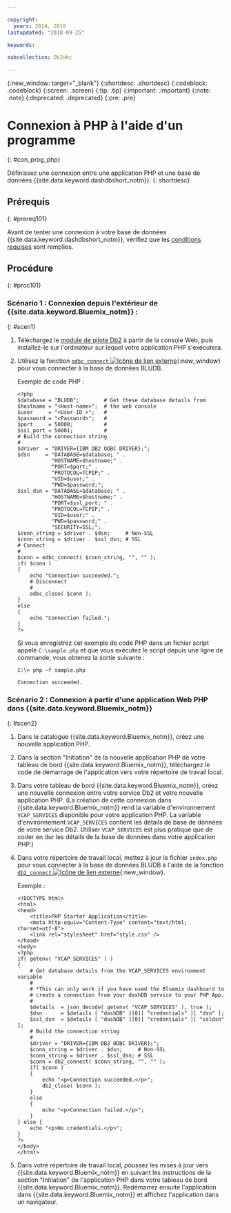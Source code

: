 ```yaml
---

copyright:
  years: 2014, 2019
lastupdated: "2018-09-25"

keywords:

subcollection: Db2whc

---
```


<!-- Attribute definitions --> 
{:new_window: target="_blank"}
{:shortdesc: .shortdesc}
{:codeblock: .codeblock}
{:screen: .screen}
{:tip: .tip}
{:important: .important}
{:note: .note}
{:deprecated: .deprecated}
{:pre: .pre}

# Connexion à PHP à l'aide d'un programme
{: #con_prog_php}

Définissez une connexion entre une application PHP et une base de données {{site.data.keyword.dashdbshort_notm}}.
{: shortdesc}

## Prérequis
{: #prereq101}

Avant de tenter une connexion à votre base de données {{site.data.keyword.dashdbshort_notm}}, vérifiez que les [conditions requises](/docs/services/Db2whc/connecting/connecting.html#prereqs) sont remplies.

<!-- Before you can connect to your database, you must perform the following steps:

- [Verify prerequisites](prereqs.html), including installing driver packages, configuring your local environment, and downloading SSL certificates (if needed)
- Collect [connection information](credentials.html), including database details such as host name and port numbers, and connection credentials such as user ID and password -->

## Procédure
{: #proc101}

### Scénario 1 : Connexion depuis l'extérieur de {{site.data.keyword.Bluemix_notm}} :
{: #scen1}

1. Téléchargez le [module de pilote Db2](/docs/services/Db2whc/connecting/driver_pkg.html) à partir de la console Web, puis installez-le sur l'ordinateur sur lequel votre application PHP s'exécutera.
                
2. Utilisez la fonction [`odbc_connect` ![Icône de lien externe](../../../icons/launch-glyph.svg "Icône de lien externe")](http://php.net/manual/en/function.odbc-connect.php){:new_window} pour vous connecter à la base de données BLUDB.
    
   Exemple de code PHP :

   ```
   <?php
   $database = "BLUDB";        # Get these database details from
   $hostname = "<Host-name>";  # the web console
   $user     = "<User-ID >";   #
   $password = "<Password>";   #
   $port     = 50000;          #
   $ssl_port = 50001;          #
   # Build the connection string
   #
   $driver  = "DRIVER={IBM DB2 ODBC DRIVER};";
   $dsn     = "DATABASE=$database; " .
              "HOSTNAME=$hostname;" .
              "PORT=$port;" .
              "PROTOCOL=TCPIP;" .
              "UID=$user;" .
              "PWD=$password;";
   $ssl_dsn = "DATABASE=$database; " .
              "HOSTNAME=$hostname;" .
              "PORT=$ssl_port; " .
              "PROTOCOL=TCPIP;" .
              "UID=$user;" .
              "PWD=$password;" .
              "SECURITY=SSL;";
   $conn_string = $driver . $dsn;     # Non-SSL
   $conn_string = $driver . $ssl_dsn; # SSL
   # Connect
   #
   $conn = odbc_connect( $conn_string, "", "" );
   if( $conn )
   {
       echo "Connection succeeded.";
       # Disconnect
       #
       odbc_close( $conn );
   }
   else
   {
       echo "Connection failed.";
   }
   ?>
   ```

   Si vous enregistrez cet exemple de code PHP dans un fichier script appelé `C:\sample.php` et que vous exécutez le script depuis une ligne de commande, vous obtenez la sortie suivante :

   ```
   C:\> php –f sample.php

   Connection succeeded.
   ```

### Scénario 2 : Connexion à partir d'une application Web PHP dans {{site.data.keyword.Bluemix_notm}}
{: #scen2}

1. Dans le catalogue {{site.data.keyword.Bluemix_notm}}, créez une nouvelle application PHP.
        
2. Dans la section "Initiation" de la nouvelle application PHP de votre tableau de bord {{site.data.keyword.Bluemix_notm}}, téléchargez le code de démarrage de l'application vers votre répertoire de travail local.
        
3. Dans votre tableau de bord {{site.data.keyword.Bluemix_notm}}, créez une nouvelle connexion entre votre service Db2 et votre nouvelle application PHP. (La création de cette connexion dans {{site.data.keyword.Bluemix_notm}} rend la variable d'environnement `VCAP_SERVICES` disponible pour votre application PHP. La variable d'environnement `VCAP_SERVICES` contient les détails de base de données de votre service Db2. Utiliser `VCAP_SERVICES` est plus pratique que de coder en dur les détails de la base de données dans votre application PHP.)
        
4. Dans votre répertoire de travail local, mettez à jour le fichier `index.php` pour vous connecter à la base de données BLUDB à l'aide de la fonction [`db2_connect` ![Icône de lien externe](../../../icons/launch-glyph.svg "Icône de lien externe")](http://php.net/manual/en/function.db2-connect.php){:new_window}.
        
   Exemple :

   ```
   <!DOCTYPE html>
   <html>
   <head>
       <title>PHP Starter Application</title>
       <meta http-equiv="Content-Type" content="text/html; charset=utf-8">
       <link rel="stylesheet" href="style.css" />
   </head>
   <body>
   <?php
   if( getenv( "VCAP_SERVICES" ) )
   {
       # Get database details from the VCAP_SERVICES environment variable
       #
       # *This can only work if you have used the Bluemix dashboard to 
       # create a connection from your dashDB service to your PHP App.
       #
       $details  = json_decode( getenv( "VCAP_SERVICES" ), true );
       $dsn      = $details [ "dashDB" ][0][ "credentials" ][ "dsn" ];
       $ssl_dsn  = $details [ "dashDB" ][0][ "credentials" ][ "ssldsn" ];
       # Build the connection string
       #
       $driver = "DRIVER={IBM DB2 ODBC DRIVER};";
       $conn_string = $driver . $dsn;     # Non-SSL
       $conn_string = $driver . $ssl_dsn; # SSL
       $conn = db2_connect( $conn_string, "", "" );
       if( $conn )
       {
           echo "<p>Connection succeeded.</p>";
           db2_close( $conn );
       }
       else
       {
           echo "<p>Connection failed.</p>";
       }
   } else {
       echo "<p>No credentials.</p>";
   }
   ?>
   </body>
   </html>
   ```

5. Dans votre répertoire de travail local, poussez les mises à jour vers {{site.data.keyword.Bluemix_notm}} en suivant les instructions de la section "Initiation" de l'application PHP dans votre tableau de bord {{site.data.keyword.Bluemix_notm}}. Redémarrez ensuite l'application dans {{site.data.keyword.Bluemix_notm}} et affichez l'application dans un navigateur.


